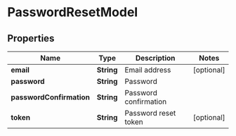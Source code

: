 
# PasswordResetModel

## Properties
Name | Type | Description | Notes
------------ | ------------- | ------------- | -------------
**email** | **String** | Email address |  [optional]
**password** | **String** | Password | 
**passwordConfirmation** | **String** | Password confirmation | 
**token** | **String** | Password reset token |  [optional]




